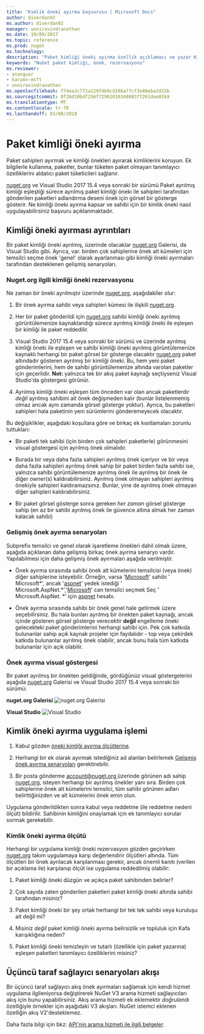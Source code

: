```yaml
---
title: "Kimlik öneki ayırma başvurusu | Microsoft Docs"
author: diverdan92
ms.author: diverdan92
manager: unniravindranathan
ms.date: 10/09/2017
ms.topic: reference
ms.prod: nuget
ms.technology: 
description: "Paket kimliği öneki ayırma özellik açıklaması ve yazar Kılavuzu."
keywords: "NuGet paket kimliği, önek, rezervasyonu"
ms.reviewer:
- ananguar
- karann-msft
- unniravindranathan
ms.openlocfilehash: f74ea3c772a129f4b9cd286a77cf3e88eba2d33b
ms.sourcegitcommit: 8f26d10bdf256f72962010348083ff261dae81b9
ms.translationtype: MT
ms.contentlocale: tr-TR
ms.lasthandoff: 03/08/2018
---
```

# <a name="package-id-prefix-reservation"></a>Paket kimliği öneki ayırma

Paket sahipleri ayırmak ve kimliği önekleri ayırarak kimliklerini koruyun. Ek bilgilerle kullanma, paketler, bunlar tüketen paket olmayan tanımlayıcı özelliklerini aldatıcı paket tüketicileri sağlanır. 

[nuget.org](https://www.nuget.org/) ve Visual Studio 2017 15.4 veya sonraki bir sürümü Paket ayrılmış kimliği eşleştiği sürece ayrılmış paket kimliği öneki ile sahipleri tarafından gönderilen paketleri adlandırma deseni önek için görsel bir gösterge gösterir. Ne kimliği öneki ayırma kapsar ve sahibi için bir kimlik öneki nasıl uygulayabilirsiniz başvuru açıklanmaktadır.

## <a name="id-prefix-reservation-details"></a>Kimliği öneki ayırması ayrıntıları

Bir paket kimliği öneki ayrılmış, üzerinde olacaklar [nuget.org](https://www.nuget.org/) Galerisi, da Visual Studio gibi. Ayrıca, var. birden çok sahiplerine önek alt kümeleri için temsilci seçme önek 'genel' olarak ayarlanması gibi kimliği öneki ayırmaları tarafından desteklenen gelişmiş senaryoları.

### <a name="id-prefix-reservation-on-nugetorg"></a>Nuget.org ilgili kimliği öneki rezervasyonu

Ne zaman bir öneki ayrılmıştır üzerinde [nuget.org](https://www.nuget.org/), aşağıdakiler olur:

1. Bir önek ayırma sahibi veya sahipleri kümesi ile ilişkili [nuget.org](https://www.nuget.org/).

1. Her bir paket gönderildi için [nuget.org](https://www.nuget.org/) sahibi kimliği öneki ayrılmış görüntülemenize kaynaklandığı sürece ayrılmış kimliği öneki ile eşleşen bir kimliği ile paket reddedilir.

1. Visual Studio 2017 15.4 veya sonraki bir sürümü ve üzerinde ayrılmış kimliği öneki ile eşleşen ve sahibi kimliği öneki ayrılmış görüntülemenize kaynaklı herhangi bir paket görsel bir gösterge olacaktır [nuget.org](https://www.nuget.org/) paket altındadır gösteren ayrılmış bir kimliği öneki. Bu, hem yeni paket gönderimlerini, hem de sahibi görüntülemenize altında varolan paketler için geçerlidir. **Not:** yalnızca tek bir akış paket kaynağı seçtiyseniz Visual Studio'da göstergesi görünür.

1. Ayrılmış kimliği öneki eşleşen tüm önceden var olan ancak paketlerdir *değil* ayrılmış sahibini ait önek değişmeden kalır (bunlar listelenmemiş olmaz ancak aynı zamanda görsel gösterge yoktur). Ayrıca, bu paketleri sahipleri hala paketinin yeni sürümlerini gönderemeyecek olacaktır.

Bu değişiklikler, aşağıdaki koşullara göre ve birkaç ek kısıtlamaları zorunlu tuttukları:

- Bir paketi tek sahibi (için birden çok sahipleri paketlerle) görünmesini visual göstergesi için ayrılmış önek olmalıdır.

- Burada bir veya daha fazla sahipleri ayrılmış önek içeriyor ve bir veya daha fazla sahipleri ayrılmış önek sahip bir paket birden fazla sahibi ise, yalnızca sahibi görüntülemenize ayrılmış önek ile ayrılmış bir önek ile diğer owner(s) kaldırabilirsiniz. Ayrılmış önek olmayan sahipleri ayrılmış önekiyle sahipleri kaldıramazsınız. Bunlar, yine de ayrılmış önek olmayan diğer sahipleri kaldırabilirsiniz.

- Bir paket görsel gösterge sonra gereken *her zaman* görsel gösterge sahip (en az bir sahibi ayrılmış önek ile güvence altına almak her zaman kalacak sahibi)

### <a name="advanced-prefix-reservation-scenarios"></a>Gelişmiş önek ayırma senaryoları

Subprefix temsilci ve genel olarak işaretleme önekleri dahil olmak üzere, aşağıda açıklanan daha gelişmiş birkaç önek ayırma senaryo vardır. Yapılabilmesi için daha gelişmiş önek ayırmaları aşağıda verilmiştir. 

- Önek ayırma sırasında sahibi önek alt kümelerini temsilcisi (veya önek) diğer sahiplerine isteyebilir. Örneğin, varsa '[Microsoft](https://www.nuget.org/profiles/microsoft)' sahibi ' Microsoft\*', ancak '[aspnet](https://www.nuget.org/profiles/aspnet)' yedek istediği ' Microsoft.AspNet.\*','[Microsoft](https://www.nuget.org/profiles/microsoft)' can temsilci seçmek Seç ' Microsoft.AspNet. \*' için [aspnet](https://www.nuget.org/profiles/aspnet) hesabı.

- Önek ayırma sırasında sahibi bir önek genel hale getirmek üzere seçebilirsiniz. Bu hala bunları ayrılmış bir önekten paket kaynağı, ancak içinde gösteren görsel gösterge verecektir **değil** engelleme öneki gelecekteki paket gönderimlerini herhangi sahibi için. Pek çok katkıda bulunanlar sahip açık kaynak projeler için faydalıdır - top veya çekirdek katkıda bulunanlar ayrılmış önek olabilir, ancak bunu hala tüm katkıda bulunanlar için açık olabilir. 

### <a name="prefix-reservation-visual-indicator"></a>Önek ayırma visual göstergesi

Bir paket ayrılmış bir önekten geldiğinde, gördüğünüz visual göstergelerini aşağıda [nuget.org](https://www.nuget.org/) Galerisi ve Visual Studio 2017 15.4 veya sonraki bir sürümü:

**nuget.org Galerisi**
![nuget.org Galerisi](media/nuget-gallery-reserved-prefix.png)

**Visual Studio**
![Visual Studio](media/visual-studio-reserved-prefix.png)

## <a name="id-prefix-reservation-application-process"></a>Kimlik öneki ayırma uygulama işlemi

1. Kabul gözden [öneki kimliği ayırma ölçütlerine](#id-prefix-reservation-criteria).

1. Herhangi bir ek olarak ayırmak istediğiniz ad alanları belirlemek [Gelişmiş önek ayırma senaryoları](#advanced-prefix-reservation-scenarios) gerektirebilir.

1. Bir posta gönderme [ account@nuget.org ](mailto:account@nuget.org) üzerinde görünen adı sahip [nuget.org](https://www.nuget.org/), isteyen herhangi bir ayrılmış önekler yanı sıra. Birden çok sahiplerine önek alt kümelerini temsilci, tüm sahibi görünen adları belirttiğinizden ve alt kümelerini önek emin olun.

Uygulama gönderildikten sonra kabul veya reddetme (ile reddetme nedeni ölçüt) bildirilir. Sahibinin kimliğini onaylamak için ek tanımlayıcı sorular sormak gerekebilir.

### <a name="id-prefix-reservation-criteria"></a>Kimlik öneki ayırma ölçütü

Herhangi bir uygulama kimliği öneki rezervasyon gözden geçirirken [nuget.org](https://www.nuget.org/) takım uygulamaya karşı değerlendirir ölçütleri altında. Tüm ölçütleri bir önek ayrılacak karşılanması gerekir, ancak önemli kanıtı (verilen bir açıklama ile) karşılanıp ölçüt ise uygulama reddedilmiş olabilir:

1. Paket kimliği öneki düzgün ve açıkça paket sahibinden belirler?

1. Çok sayıda zaten gönderilen paketleri paket kimliği öneki altında sahibi tarafından misiniz?

1. Paket kimliği öneki bir şey ortak herhangi bir tek tek sahibi veya kuruluşu ait değil mi?

1. Misiniz *değil* paket kimliği öneki ayırma belirsizlik ve topluluk için Kafa karışıklığına neden?

1. Paket kimliği öneki temizleyin ve tutarlı (özellikle için paket yazarına) eşleşen paketleri tanımlayıcı özelliklerini misiniz?

## <a name="third-party-feed-provider-scenarios"></a>Üçüncü taraf sağlayıcı senaryoları akışı

Bir üçüncü taraf sağlayıcı akış önek ayırmaları sağlamak için kendi hizmet uygulama ilgileniyorsa değiştirerek NuGet V3 arama hizmeti sağlayıcıları akış için bunu yapabilirsiniz. Akış arama hizmeti ek eklemektir *doğrulandı* özelliğiyle örnekler için aşağıdaki V3 akışları. NuGet istemci eklenen özelliğin akış V2'desteklemez.

Daha fazla bilgi için bkz: [API'nin arama hizmeti ile ilgili belgeler](../api/search-query-service-resource.md).
